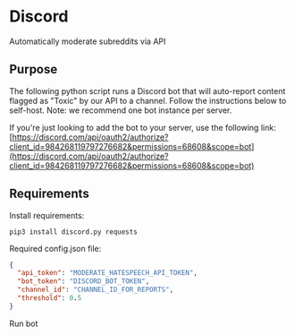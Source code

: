 # Discord
Automatically moderate subreddits via API

## Purpose
The following python script runs a Discord bot that will auto-report content flagged as "Toxic" by our API to a channel. Follow the instructions below to self-host. Note: we recommend one bot instance per server.

If you're just looking to add the bot to your server, use the following link: [https://discord.com/api/oauth2/authorize?client_id=984268119797276682&permissions=68608&scope=bot](https://discord.com/api/oauth2/authorize?client_id=984268119797276682&permissions=68608&scope=bot)

## Requirements
Install requirements:
```apt-get install python3
pip3 install discord.py requests
```

Required config.json file:
```json
{
  "api_token": "MODERATE_HATESPEECH_API_TOKEN",
  "bot_token": "DISCORD_BOT_TOKEN",
  "channel_id": "CHANNEL_ID_FOR_REPORTS",
  "threshold": 0.5
}
```

Run bot
```python3 bot.py
```
